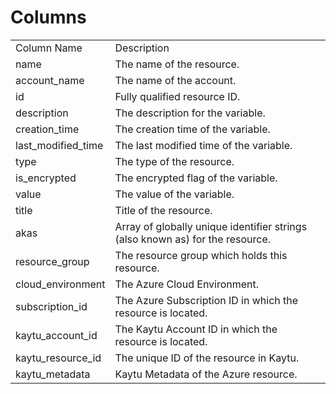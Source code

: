 # Columns  

<table>
	<tr><td>Column Name</td><td>Description</td></tr>
	<tr><td>name</td><td>The name of the resource.</td></tr>
	<tr><td>account_name</td><td>The name of the account.</td></tr>
	<tr><td>id</td><td>Fully qualified resource ID.</td></tr>
	<tr><td>description</td><td>The description for the variable.</td></tr>
	<tr><td>creation_time</td><td>The creation time of the variable.</td></tr>
	<tr><td>last_modified_time</td><td>The last modified time of the variable.</td></tr>
	<tr><td>type</td><td>The type of the resource.</td></tr>
	<tr><td>is_encrypted</td><td>The encrypted flag of the variable.</td></tr>
	<tr><td>value</td><td>The value of the variable.</td></tr>
	<tr><td>title</td><td>Title of the resource.</td></tr>
	<tr><td>akas</td><td>Array of globally unique identifier strings (also known as) for the resource.</td></tr>
	<tr><td>resource_group</td><td>The resource group which holds this resource.</td></tr>
	<tr><td>cloud_environment</td><td>The Azure Cloud Environment.</td></tr>
	<tr><td>subscription_id</td><td>The Azure Subscription ID in which the resource is located.</td></tr>
	<tr><td>kaytu_account_id</td><td>The Kaytu Account ID in which the resource is located.</td></tr>
	<tr><td>kaytu_resource_id</td><td>The unique ID of the resource in Kaytu.</td></tr>
	<tr><td>kaytu_metadata</td><td>Kaytu Metadata of the Azure resource.</td></tr>
</table>